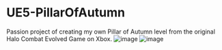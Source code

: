 # UE5-PillarOfAutumn
Passion project of creating my own Pillar of Autumn level from the original Halo Combat Evolved Game on Xbox.
![image](https://github.com/Ryan-Higgins/UE5-PillarOfAutumn/assets/26765902/0b6668eb-060a-407b-bc41-be1c3054afef)
![image](https://github.com/Ryan-Higgins/UE5-PillarOfAutumn/assets/26765902/1a87a710-7b35-4e18-9a67-a51780b56201)
